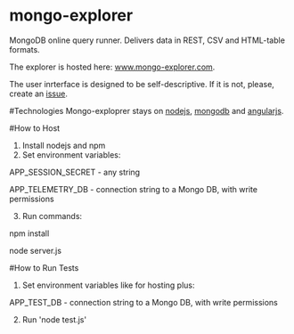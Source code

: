 # mongo-explorer
MongoDB online query runner. Delivers data in REST, CSV and HTML-table formats. 

The explorer is hosted here: www.mongo-explorer.com.

The user inrterface is designed to be self-descriptive. If it is not, please, create an [issue](https://github.com/pcherkasova/mongo-explorer/issues).


#Technologies
Mongo-exploprer stays on [nodejs](https://nodejs.org/en/), [mongodb](https://www.mongodb.com/) and [angularjs](https://angularjs.org/). 


#How to Host
1. Install nodejs and npm
2. Set environment variables:

  APP_SESSION_SECRET - any string
  
  APP_TELEMETRY_DB - connection string to a Mongo DB, with write permissions

3. Run commands:

  npm install
  
  node server.js


#How to Run Tests
1. Set environment variables like for hosting plus:

  APP_TEST_DB - connection string to a Mongo DB, with write permissions

2. Run 'node test.js'





